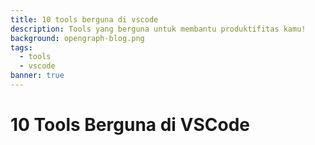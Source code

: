```yaml
---
title: 10 tools berguna di vscode
description: Tools yang berguna untuk membantu produktifitas kamu!
background: opengraph-blog.png
tags:
  - tools
  - vscode
banner: true
---
```


# 10 Tools Berguna di VSCode
